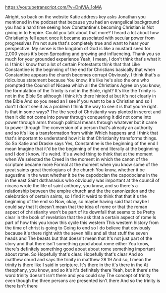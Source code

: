 https://youtubetranscript.com/?v=DnlViA_1oMA

 Alright, so back on the website Katie address key asks Jonathan you mentioned in the podcast that because you had an evangelical background you had a hard time seeing how Constantine's becoming Christian is Not giving in to Empire. Could you talk about that more? I heard a lot about how Christianity fell apart once it became associated with secular power from progressives I'm not sure that's completely true and want to hear your perspective. My sense is the kingdom of God is like a mustard seed for 2,000 years it's been Spreading and growing and influencing. Thank you so much for your grounded experience Yeah, I mean, I don't think that's what it is I think I know that a lot of certain Protestants think that that Like Constantine is the beginning of the end for Christians basically that when Constantine appears the church becomes corrupt Obviously, I think that's a ridiculous statement because You know, it's like he's also the one who prompted the Council of Nicaea which all the Christians Agree on you know, the formulation of the Trinity is not in the Bible, right? It's like the Trinity is not in the Bible So although I think it's there hinted at but it's not clearly in the Bible And so you need an I see if you want to be a Christian and so I don't I don't see it as a problem I think the way to see it is that you're right. Is that in some ways? The the seed of Christianity was planted in secret and then it did not come into power through conquering It did not come into power through arms through political means through whatever but it came to power through The conversion of a person that's already an authority and so it's like a transformation from within Which happens and I think that that's important to understand how it is that Christianity transforms things. So So Katie and Draske says Yes, Constantine is the beginning of the end I mean Imagine that it'd be the beginning of the end literally at the beginning and I don't know. It's weird. It's a weird thing to think that at the moment when We selected the Creed in the moment in which the canon of the scripture became more Formal at the moment when you know some of the great saints great theologians of the church You know, whether it be augustine in the west whether it be the capodocian the capodocians in the in the east Saint dothanasius who obviously was important at the council of nicaea wrote the life of saint anthony, you know, and so there's a relationship between the empire church and the the canonization and the celebration of certain saints, so I find it weird to think that that it's the beginning of the end so Now, okay, so maybe having said that maybe I could say that It doesn't mean that the idea of rome or that the roman aspect of christianity won't be part of its downfall that seems to be Pretty clear in the book of revelation that the ask that a certain aspect of rome Is part of how this you know this cycle this western This western history from the time of christ is going to Going to end so I do believe that obviously because it's there right with the seven hills and all that stuff the seven heads and The beasts but that doesn't mean that It's not just part of the story and that there isn't something good about rome either You know, there's definitely something good about about rome something important about rome. So Hopefully that's clear. Hopefully that's clear And so matthew churd and says the trinity in matthew 28 19 And so, I mean the trinity is there like I said in scripture. It's there in the it's there in the At theophany, you know, and so it's it's definitely there Yeah, but it there's the word trinity doesn't isn't there and you could say The concept of trinity even though the three persons are presented isn't there And so the trinity is there Isn't there